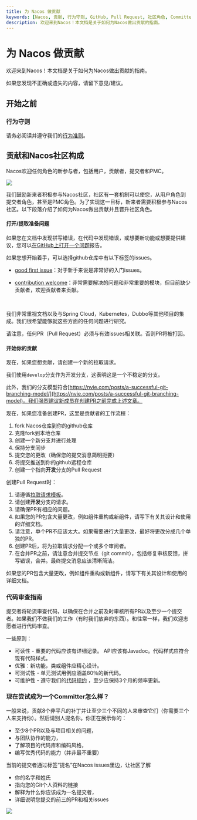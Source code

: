 ```yaml
---
title: 为 Nacos 做贡献
keywords: [Nacos, 贡献, 行为守则, GitHub, Pull Request, 社区角色, Committer]
description: 欢迎来到Nacos！本文档是关于如何为Nacos做出贡献的指南。
---
```


# 为 Nacos 做贡献

欢迎来到Nacos！本文档是关于如何为Nacos做出贡献的指南。

如果您发现不正确或遗失的内容，请留下意见/建议。

## 开始之前

### 行为守则

请务必阅读并遵守我们的[行为准则](https://github.com/alibaba/nacos/blob/master/CODE_OF_CONDUCT.md)。

## 贡献和Nacos社区构成

Nacos欢迎任何角色的新参与者，包括用户，贡献者，提交者和PMC。

![](http://acm-public.oss-cn-hangzhou.aliyuncs.com/contributor_definition.png)


我们鼓励新来者积极参与Nacos社区，社区有一套机制可以使您，从用户角色到提交者角色，甚至是PMC角色。为了实现这一目标，新来者需要积极参与Nacos社区。以下段落介绍了如何为Nacos做出贡献并且晋升社区角色。

#### 打开/提取准备问题

如果您在文档中发现拼写错误，在代码中发现错误，或想要新功能或想要提供建议，您可以[在GitHub上打开一个问题](https://github.com/alibaba/Nacos/issues/new)报告。

如果您想开始着手，可以选择github仓库中有以下标签的issues。
    

 -  [good first issue](https://github.com/alibaba/nacos/labels/good%20first%20issue)：对于新手来说是非常好的入门issues。
 
 -  [contribution welcome](https://github.com/alibaba/nacos/labels/contribution%20欢迎)：非常需要解决的问题和非常重要的模块，但目前缺少贡献者，欢迎贡献者来贡献。

    

我们非常重视文档以及与Spring Cloud，Kubernetes，Dubbo等其他项目的集成。我们很希望能够就这些方面的任何问题进行研究。

请注意，任何PR（Pull Request）必须与有效issues相关联。否则PR将被打回。

#### 开始你的贡献

现在，如果您想贡献，请创建一个新的拉取请求。

我们使用`develop`分支作为开发分支，这表明这是一个不稳定的分支。

此外，我们的分支模型符合[https://nvie.com/posts/a-successful-git-branching-model/](https://nvie.com/posts/a-successful-git-branching-model)。我们强烈建议新成员在创建PR之前完成上述文章。

现在，如果您准备创建PR，这里是贡献者的工作流程：

1. fork Nacos仓库到你的github仓库
    
2. 克隆fork到本地仓库
    
3. 创建一个新分支并进行处理
    
4. 保持分支同步
    
5. 提交您的更改（确保您的提交消息简明扼要）
    
6. 将提交推送到你的github远程仓库
    
7. 创建一个指向**开发**分支的Pull Request
    

创建Pull Request时：

1. 请遵循[拉取请求模板](https://github.com/alibaba/nacos/blob/master/.github/PULL_REQUEST_TEMPLATE.md)。
    
2. 请创建**开发**分支的请求。
    
3. 请确保PR有相应的问题。
    
4. 如果您的PR包含大量更改，例如组件重构或新组件，请写下有关其设计和使用的详细文档。
    
5. 请注意，单个PR不应该太大。如果需要进行大量更改，最好将更改分成几个单独的PR。
    
6. 创建PR后，将为拉取请求分配一个或多个审阅者。
    
7. 在合并PR之前，请注意合并提交节点（git commit），包括修复审核反馈，拼写错误，合并。最终提交消息应该清晰简洁。
    

如果您的PR包含大量更改，例如组件重构或新组件，请写下有关其设计和使用的详细文档。

### 代码审查指南

提交者将轮流审查代码，以确保在合并之前及时审核所有PR以及至少一个提交者。如果我们不做我们的工作（有时我们放弃的东西）。和往常一样，我们欢迎志愿者进行代码审查。

一些原则：

 - 可读性 - 重要的代码应该有详细记录。 API应该有Javadoc。代码样式应符合现有代码样式。
    
 - 优雅：新功能，类或组件应精心设计。
    
 - 可测试性 - 单元测试用例应涵盖80％的新代码。
    
 - 可维护性 - 遵守我们的[代码规约](https://github.com/alibaba/nacos/blob/master/style/codeStyle.md) ，至少应保持3个月的频率更新。
    

### 现在尝试成为一个Committer怎么样？

一般来说，贡献8个非平凡的补丁并让至少三个不同的人来审查它们（你需要三个人来支持你）。然后请别人提名你。你正在展示你的：

 - 至少8个PR以及与项目相关的问题，
    
 - 与团队协作的能力，
    
 - 了解项目的代码库和编码风格，
    
 - 编写优秀代码的能力（并非最不重要）
    

当前的提交者通过标签“提名”在Nacos issues里边，让社区了解

 - 你的名字和姓氏
    
 - 指向您的Git个人资料的链接
    
 - 解释为什么你应该成为一名提交者，
    
 - 详细说明您提交的前三的PR和相关issues

![](http://acm-public.oss-cn-hangzhou.aliyuncs.com/nomination_process.png)
